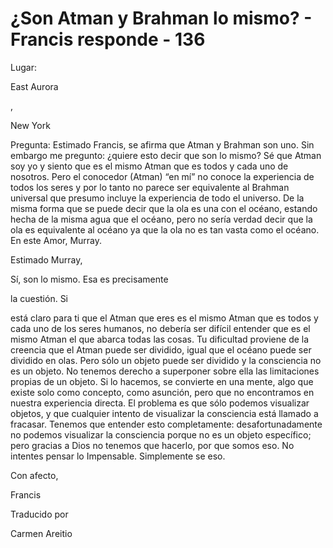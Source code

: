 # ¿Son Atman y Brahman lo mismo? - Francis responde - 136 

Lugar: 

East Aurora

, 

New York

Pregunta: Estimado Francis, se afirma que Atman y Brahman son uno. Sin embargo me pregunto: ¿quiere esto decir que son lo mismo? Sé que Atman soy yo y siento que es el mismo Atman que es todos y cada uno de nosotros. Pero el conocedor (Atman) “en mí” no conoce la experiencia de todos los seres y por lo tanto no parece ser equivalente al Brahman universal que presumo incluye la experiencia de todo el universo. De la misma forma que se puede decir que la ola es una con el océano, estando hecha de la misma agua que el océano, pero no sería verdad decir que la ola es equivalente al océano ya que la ola no es tan vasta como el océano. En este Amor, Murray.

Estimado Murray,

Sí, son lo mismo. Esa es precisamente 

la cuestión. Si

está claro para ti que el Atman que eres es el mismo Atman que es todos y cada uno de los seres humanos, no debería ser difícil entender que es el mismo Atman el que abarca todas las cosas. Tu dificultad proviene de la creencia que el Atman puede ser dividido, igual que el océano puede ser dividido en olas. Pero sólo un objeto puede ser dividido y la consciencia no es un objeto. No tenemos derecho a superponer sobre ella las limitaciones propias de un objeto. Si lo hacemos, se convierte en una mente, algo que existe solo como concepto, como asunción, pero que no encontramos en nuestra experiencia directa. El problema es que sólo podemos visualizar objetos, y que cualquier intento de visualizar la consciencia está llamado a fracasar. Tenemos que entender esto completamente: desafortunadamente no podemos visualizar la consciencia porque no es un objeto específico; pero gracias a Dios no tenemos que hacerlo, por que somos eso. No intentes pensar lo Impensable. Simplemente se eso.

Con afecto, 

Francis

Traducido por 

Carmen Areitio

